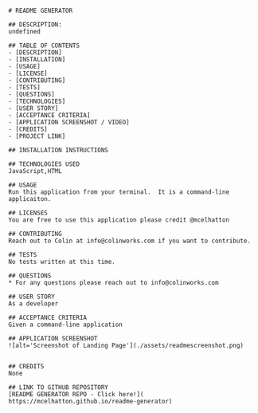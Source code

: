 
    # README GENERATOR

    ## DESCRIPTION:
    undefined

    ## TABLE OF CONTENTS
    - [DESCRIPTION]
    - [INSTALLATION]
    - [USAGE]
    - [LICENSE]
    - [CONTRIBUTING]
    - [TESTS]
    - [QUESTIONS]
    - [TECHNOLOGIES]
    - [USER STORY]
    - [ACCEPTANCE CRITERIA]
    - [APPLICATION SCREENSHOT / VIDEO]
    - [CREDITS]
    - [PROJECT LINK]

    ## INSTALLATION INSTRUCTIONS

    ## TECHNOLOGIES USED
    JavaScript,HTML

    ## USAGE
    Run this application from your terminal.  It is a command-line applicaiton.

    ## LICENSES
    You are free to use this application please credit @mcelhatton

    ## CONTRIBUTING
    Reach out to Colin at info@colinworks.com if you want to contribute.

    ## TESTS
    No tests written at this time.

    ## QUESTIONS
    * For any questions please reach out to info@colinworks.com

    ## USER STORY
    As a developer

    ## ACCEPTANCE CRITERIA
    Given a command-line application

    ## APPLICATION SCREENSHOT
    ![alt='Screenshot of Landing Page'](./assets/readmescreenshot.png)
   

    ## CREDITS
    None

    ## LINK TO GITHUB REPOSITORY
    [README GENERATOR REPO - Click here!]( https://mcelhatton.github.io/readme-generator)
  
  
